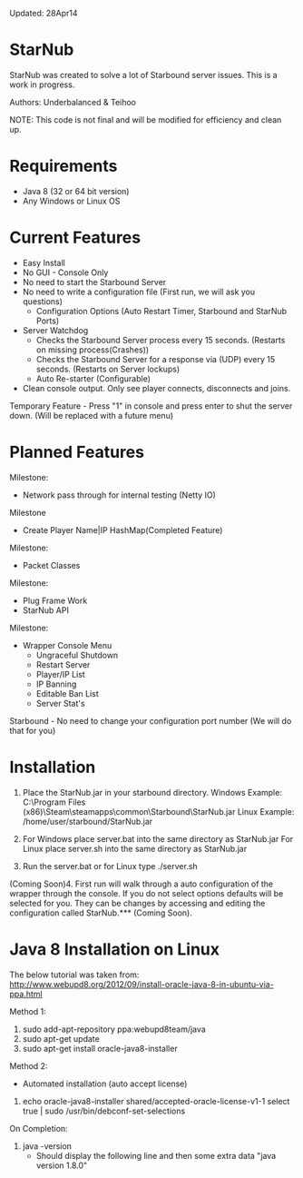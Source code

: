 Updated: 28Apr14

StarNub
=======
StarNub was created to solve a lot of Starbound server issues. This is a work in progress.

Authors: Underbalanced & Teihoo

NOTE: This code is not final and will be modified for efficiency and clean up.

Requirements
============
- Java 8 (32 or 64 bit version)
- Any Windows or Linux OS

Current Features
========
- Easy Install
- No GUI - Console Only
- No need to start the Starbound Server
- No need to write a configuration file (First run, we will ask you questions)
	- Configuration Options (Auto Restart Timer, Starbound and StarNub Ports)
- Server Watchdog
	- Checks the Starbound Server process every 15 seconds. (Restarts on missing process(Crashes))
	- Checks the Starbound Server for a response via (UDP) every 15 seconds. (Restarts on Server lockups)
	- Auto Re-starter (Configurable)
- Clean console output. Only see player connects, disconnects and joins.

Temporary Feature
	- Press "1" in console and press enter to shut the server down. (Will be replaced with a future menu)
	
Planned Features
================
Milestone:
- Network pass through for internal testing (Netty IO)

Milestone
- Create Player Name|IP HashMap(Completed Feature)
	
Milestone:
- Packet Classes
	
Milestone:
- Plug Frame Work
- StarNub API
	
Milestone:
- Wrapper Console Menu
	- Ungraceful Shutdown
	- Restart Server
	- Player/IP List 
	- IP Banning
	- Editable Ban List
	- Server Stat's

Starbound
	- No need to change your configuration port number (We will do that for you)
	
Installation
============
1. Place the StarNub.jar in your starbound directory.
		Windows Example: C:\Program Files (x86)\Steam\steamapps\common\Starbound\StarNub.jar
		Linux Example: /home/user/starbound/StarNub.jar
		
2. For Windows place server.bat into the same directory as StarNub.jar
   For Linux place server.sh into the same directory as StarNub.jar
 
3. Run the server.bat or for Linux type ./server.sh

(Coming Soon)4. First run will walk through a auto configuration of the wrapper through the console. If you do not select options 
	defaults will be selected for you. They can be changes by accessing and editing the configuration called
	StarNub.*** (Coming Soon).
	
Java 8 Installation on Linux
============================
The below tutorial was taken from: 
http://www.webupd8.org/2012/09/install-oracle-java-8-in-ubuntu-via-ppa.html

Method 1:

1. sudo add-apt-repository ppa:webupd8team/java
2. sudo apt-get update
3. sudo apt-get install oracle-java8-installer

Method 2:

- Automated installation (auto accept license)
1. echo oracle-java8-installer shared/accepted-oracle-license-v1-1 select true | sudo /usr/bin/debconf-set-selections

On Completion: 

1. java -version
	- Should display the following line and then some extra data "java version 1.8.0"
